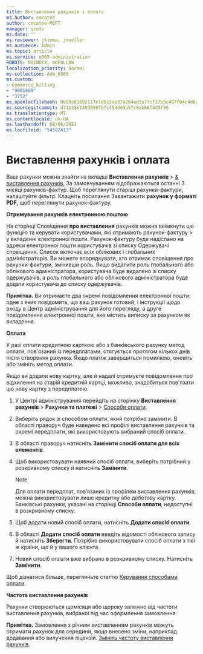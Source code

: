 ```yaml
---
title: Виставлення рахунків і оплата
ms.author: cmcatee
author: cmcatee-MSFT
manager: scotv
ms.date: ''
ms.reviewer: jkinma, jmueller
ms.audience: Admin
ms.topic: article
ms.service: o365-administration
ROBOTS: NOINDEX, NOFOLLOW
localization_priority: Normal
ms.collection: Adm_O365
ms.custom:
- commerce_billing
- "9001669"
- "3752"
ms.openlocfilehash: 0899e81892117e1d512aa37a264ad3a77cf27b5c457f04c4d6a8d56753300543
ms.sourcegitcommit: d71b18e1403859fbfc45ddd9a57c8ab68f4d9f96
ms.translationtype: MT
ms.contentlocale: uk-UA
ms.lasthandoff: 08/06/2021
ms.locfileid: "54502413"
---
```

# <a name="billing-and-payment"></a>Виставлення рахунків і оплата

Ваші рахунки можна знайти на вкладці **Виставлення рахунків**  >  [& виставлення рахунків.](https://go.microsoft.com/fwlink/p/?linkid=848039)  За замовчуванням відображаються останні 3 місяці рахунків-фактур.  Щоб переглянути старіші рахунки-фактури, налаштуйте фільтр.  Клацніть посилання Завантажити **рахунок у форматі PDF,** щоб переглянути рахунок-фактуру.

**Отримування рахунків електронною поштою**

На сторінці Сповіщення **про виставлення** рахунків можна ввімкнути цю функцію та керувати користувачами, які отримають рахунок-фактуру  >  [](https://go.microsoft.com/fwlink/p/?linkid=853212) у вкладенні електронної пошти.  Рахунок-фактуру буде надіслано на адреси електронної пошти користувачів зі списку Одержувачі сповіщення. Список включає всіх облікових і глобальних адміністраторів.  Ви можете впорядкувати, хто отримає сповіщення про рахунки-фактури, змінивши роль.  Якщо видалити роль глобального або облікового адміністратора, користувача буде видалено зі списку одержувачів, а роль глобального або облікового адміністратора буде додати користувача до списку одержувачів.

**Примітка.** Ви отримаєте два окремі повідомлення електронної пошти: одне з яких повідомить, що ваш рахунок готовий, і інструкції щодо входу в Центр адміністрування для його перегляду, а друге повідомлення електронної пошти, яке містить виписку за рахунком як вкладення.

**Оплата**

У разі оплати кредитною карткою або з банківського рахунку метод оплати, пов'язаний із передплатами, стягується протягом кількох днів після створення рахунка. Якщо платіж завершиться помилкою, оновіть або змініть метод оплати.

Якщо ви додали нову картку, але й надалі отримуєте повідомлення про відхилення на старій кредитній картці, можливо, знадобиться пов'язати цю нову картку з передплатою.

1. У Центрі адміністрування перейдіть на сторінку **Виставлення рахунків** > **Рахунки та платежі** > [Способи оплати](https://go.microsoft.com/fwlink/p/?linkid=2018806).

2. Виберіть рядок зі способом оплати, який потрібно замінити. В області праворуч буде наведено всі профілі виставлення рахунків та окремі передплати, які використовують вибраний спосіб оплати.

3. В області праворуч натисніть **Замінити спосіб оплати для всіх елементів**.

4. Щоб використовувати наявний спосіб оплати, виберіть потрібний у розкривному списку й натисніть **Замінити**.

    > [!NOTE]
    > Для оплати передплат, пов’язаних із профілем виставлення рахунків, можна використовувати лише кредитну або дебетову картку. Банківські рахунки, указані на сторінці **Способи оплати**, недоступні в розкривному списку.

5. Щоб додати новий спосіб оплати, натисніть **Додати спосіб оплати**.

6. В області **Додати спосіб оплати** введіть відомості облікового запису й натисніть **Зберегти**. Потрібно використовувати спосіб оплати з тієї ж країни, що й у вашого клієнта.

7. Новий спосіб оплати вже вибрано в розкривному списку. Натисніть **Замінити**.

Щоб дізнатися більше, перегляньте статтю [Керування способами оплати](/microsoft-365/commerce/billing-and-payments/manage-payment-methods).

**Частота виставлення рахунків**

Рахунки створюються щомісяця або щороку залежно від частоти виставлення рахунків, вибраної під час оформлення замовлення.  

**Примітка.** Замовлення з річним виставленням рахунків можуть отримати рахунок для середини, якщо внесено зміни, наприклад додавання або вилучення ліцензій. [Змініть частоту виставлення рахунків](/microsoft-365/commerce/billing-and-payments/change-payment-frequency).
